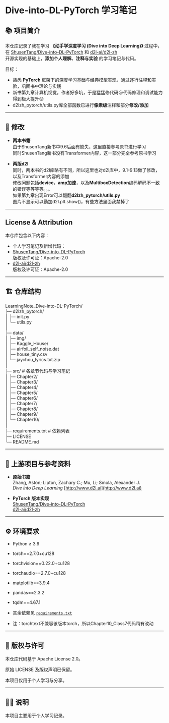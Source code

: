 # Dive-into-DL-PyTorch 学习笔记

## 📚 项目简介
本仓库记录了我在学习 **《动手学深度学习 (Dive into Deep Learning)》** 过程中，  
在 [ShusenTang/Dive-into-DL-PyTorch](https://github.com/ShusenTang/Dive-into-DL-PyTorch) 和 [d2l-ai/d2l-zh](https://github.com/d2l-ai/d2l-zh)   
开源实现的基础上，**添加个人理解、注释与实验** 的学习笔记与代码。

目标：
- 熟悉 **PyTorch** 框架下的深度学习基础与经典模型实现，通过逐行注释和实验，巩固书中理论与实践
- 新书第九章计算机视觉，作者好多坑，于是猛猛修代码😒代码修理和调试能力得到极大提升😑
- d2lzh_pytorch/utils.py库全部函数已进行**像素级**注释和部分**修改/添加**

---

## 🔧 修改
- **两本书籍**  
由于ShusenTang新书中9.6后面有缺失，这里直接参考原书进行学习  
同时ShusenTang新书没有Transformer内容，这一部分完全参考原书学习

- **两版d2l**   
同时，两本书的d2l库略有不同，所以这里也对d2l库中，9.1-9.13做了修改，以及Transformer内容的添加  
修改问题包括**device**，**amp加速**，以及**MultiboxDetection**编码解码不一致的错误等等等等。。。  
如果第九章出现Error可以翻翻**d2lzh_pytorch/utils.py**  
图片不显示可以勤加d2l.plt.show()，有些方法里面我禁掉了
---

## License & Attribution
本仓库包含以下内容：
- 个人学习笔记及新增代码：
- [ShusenTang/Dive-into-DL-PyTorch](https://github.com/ShusenTang/Dive-into-DL-PyTorch)  
  版权及许可证：Apache-2.0
- [d2l-ai/d2l-zh](https://github.com/d2l-ai/d2l-zh)  
  版权及许可证：Apache-2.0

---

## 🏗 仓库结构

LearningNote_Dive-into-DL-PyTorch/  
├─ d2lzh_pytorch/  
│ ├─ init.py  
│ └─ utils.py  
│  
├─ data/  
│ ├─ img/  
│ ├─ Kaggle_House/  
│ ├─ airfoil_self_noise.dat  
│ ├─ house_tiny.csv  
│ └─ jaychou_lyrics.txt.zip  
│  
├─ src/ # 各章节代码与学习笔记  
│ ├─ Chapter2/  
│ ├─ Chapter3/  
│ ├─ Chapter4/  
│ ├─ Chapter5/  
│ ├─ Chapter6/  
│ ├─ Chapter7/  
│ ├─ Chapter8/  
│ ├─ Chapter9/  
│ └─ Chapter10/  
│  
├─ requirements.txt # 依赖列表  
├─ LICENSE  
└─ README.md  


---

## 🔗 上游项目与参考资料
- **原始书籍**  
  Zhang, Aston; Lipton, Zachary C.; Mu, Li; Smola, Alexander J.  
  *Dive into Deep Learning*  [http://www.d2l.ai](http://www.d2l.ai)

- **PyTorch 版本实现**  
  [ShusenTang/Dive-into-DL-PyTorch](https://github.com/ShusenTang/Dive-into-DL-PyTorch)  
  [d2l-ai/d2l-zh](https://github.com/d2l-ai/d2l-zh)  

---

## ⚙️ 环境要求
- Python ≥ 3.9  
- torch==2.7.0+cu128
- torchvision==0.22.0+cu128
- torchaudio==2.7.0+cu128
- matplotlib==3.9.4
- pandas==2.3.2
- tqdm==4.67.1
- 其余依赖见 [`requirements.txt`](./requirements.txt)


- 注：torchtext不兼容该版本torch，所以Chapter10_Class7代码稍有改动

---

## 📝 版权与许可

本仓库代码基于 Apache License 2.0。

原始 LICENSE 及版权声明已保留。

本项目仅用于个人学习与分享。

---

## 🙋‍♂️ 说明

本项目主要用于个人学习记录。
